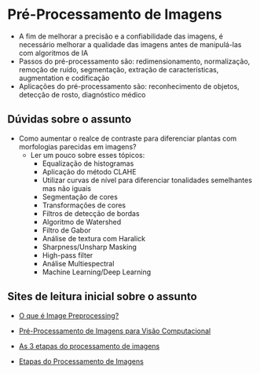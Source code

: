# Pré-Processamento de Imagens

- A fim de melhorar a precisão e a confiabilidade das imagens, é necessário melhorar a qualidade das imagens antes de manipulá-las com algoritmos de IA
- Passos do pré-processamento são: redimensionamento, normalização, remoção de ruído, segmentação, extração de características, augmentation e codificação
- Aplicações do pré-processamento são: reconhecimento de objetos, detecção de rosto, diagnóstico médico

## Dúvidas sobre o assunto
- Como aumentar o realce de contraste para diferenciar plantas com morfologias parecidas em imagens?
  - Ler um pouco sobre esses tópicos:
    - Equalização de histogramas
    - Aplicação do método CLAHE
    - Utilizar curvas de nível para diferenciar tonalidades semelhantes mas não iguais
    - Segmentação de cores
    - Transformações de cores
    - Filtros de detecção de bordas
    - Algoritmo de Watershed
    - Filtro de Gabor
    - Análise de textura com Haralick
    - Sharpness/Unsharp Masking
    - High-pass filter
    - Análise Multiespectral
    - Machine Learning/Deep Learning

## Sites de leitura inicial sobre o assunto
- [O que é Image Preprocessing?](https://glossario.maiconramos.com/glossario/o-que-e-image-preprocessing-pre-processamento-de-imagens-em-ia/)

- [Pré-Processamento de Imagens para Visão Computacional](https://medium.com/@denise_marti/pr%C3%A9-processamento-de-imagens-abb25cc48eb4)

- [As 3 etapas do processamento de imagens](https://adenilsongiovanini.com.br/blog/processamento-de-imagem-as-3-etapas/)

- [Etapas do Processamento de Imagens](https://1library.org/article/pr%C3%A9-processamento-etapas-do-processamento-de-imagens.y83pw9wq#google_vignette)
